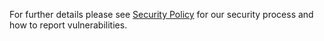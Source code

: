 For further details please see [Security Policy](https://github.com/kmesh-net/community/blob/main/security-team/SECURITY.md) for our security process and how to report vulnerabilities.
